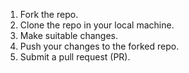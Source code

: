 1. Fork the repo.
2. Clone the repo in your local machine.
3. Make suitable changes.
4. Push your changes to the forked repo.
5. Submit a pull request (PR).

